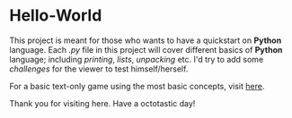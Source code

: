 # Hello-World
This project is meant for those who wants to have a quickstart on **Python** language. Each *.py* file in this project will cover different basics of **Python** language; including *printing*, *lists*, *unpacking* etc. I'd try to add some *challenges* for the viewer to test himself/herself.

For a basic text-only game using the most basic concepts, visit [here](https://github.com/Muntaha-Islam0019/CERO "CERO by Muntaha Islam").

Thank you for visiting here. Have a octotastic day!
